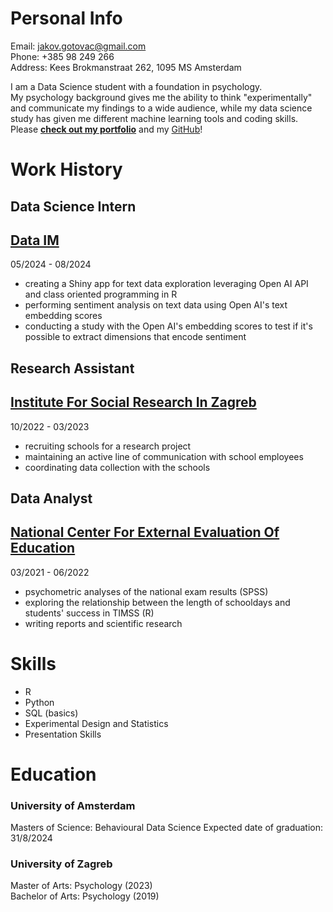 # Personal Info  
Email: jakov.gotovac@gmail.com  
Phone: +385 98 249 266  
Address: Kees Brokmanstraat 262, 1095 MS Amsterdam 
  
I am a Data Science student with a foundation in psychology.  
My psychology background gives me the ability to think "experimentally" and communicate my findings to a wide audience, while my data science study has given me different machine learning tools and coding skills.  
Please [**check out my portfolio**](https://jakovgotovacborcic.github.io/Internship_Portfolio/) and my [GitHub](https://github.com/JakovGotovacBorcic?tab=repositories)!  
   
# Work History

## Data Science Intern  
## [Data IM](https://www.dataim.nl/)  
05/2024 - 08/2024  
- creating a Shiny app for text data exploration leveraging Open AI API and class oriented programming in R
- performing sentiment analysis on text data using Open AI's text embedding scores
- conducting a study with the Open AI's embedding scores to test if it's possible to extract dimensions that encode sentiment

## Research Assistant
## [Institute For Social Research In Zagreb](https://www.idi.hr/en/home)
10/2022 - 03/2023
- recruiting schools for a research project
- maintaining an active line of communication with school employees
- coordinating data collection with the schools  

## Data Analyst
## [National Center For External Evaluation Of Education](https://www.ncvvo.hr/)  
03/2021 - 06/2022  
- psychometric analyses of the national exam results (SPSS)
- exploring the relationship between the length of schooldays and students' success in TIMSS (R)
- writing reports and scientific research

# Skills
- R
- Python
- SQL (basics)  
- Experimental Design and Statistics
- Presentation Skills
  
# Education   
### University of Amsterdam  
Masters of Science: Behavioural Data Science
Expected date of graduation: 31/8/2024
### University of Zagreb
Master of Arts: Psychology (2023)  
Bachelor of Arts: Psychology (2019)  
